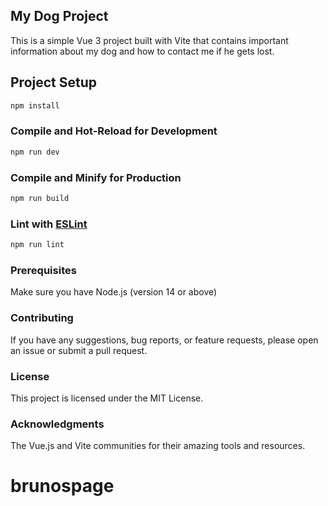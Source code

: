 ## My Dog Project

This is a simple Vue 3 project built with Vite that contains important information about my dog and how to contact me if he gets lost.

## Project Setup

```sh
npm install
```

### Compile and Hot-Reload for Development

```sh
npm run dev
```

### Compile and Minify for Production

```sh
npm run build
```

### Lint with [ESLint](https://eslint.org/)

```sh
npm run lint
```

### Prerequisites
Make sure you have Node.js (version 14 or above)

### Contributing
If you have any suggestions, bug reports, or feature requests, please open an issue or submit a pull request.

### License
This project is licensed under the MIT License.

### Acknowledgments
The Vue.js and Vite communities for their amazing tools and resources.
# brunospage
